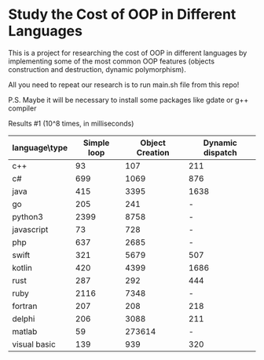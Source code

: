 # Study the Cost of OOP in Different Languages

This is a project for researching the cost of OOP in different languages
by implementing some of the most common OOP features (objects construction
and destruction, dynamic polymorphism).

All you need to repeat our research is to run main.sh file from this repo!

P.S. Maybe it will be necessary to install some packages like gdate or g++ compiler

Results #1 (10^8 times, in milliseconds)

| language\type | Simple loop | Object Creation | Dynamic dispatch |
| ------------- | ----------- | --------------- | ---------------- |
| c++           | 93          | 107             | 211              |
| c#            | 699         | 1069            | 876              |
| java          | 415         | 3395            | 1638             |
| go            | 205         | 241             |  -               |
| python3       | 2399        | 8758            |  -               |
| javascript    | 73          | 728             |  -               |
| php           | 637         | 2685            |  -               |
| swift         | 321         | 5679            | 507              |
| kotlin        | 420         | 4399            | 1686             |
| rust          | 287         | 292             | 444              |
| ruby          | 2116        | 7348            |  -               |
| fortran       | 207         | 208             | 218              |
| delphi        | 206         | 3088            | 211              |
| matlab        | 59          | 273614          |  -               |
| visual basic  | 139         | 939             | 320              |
